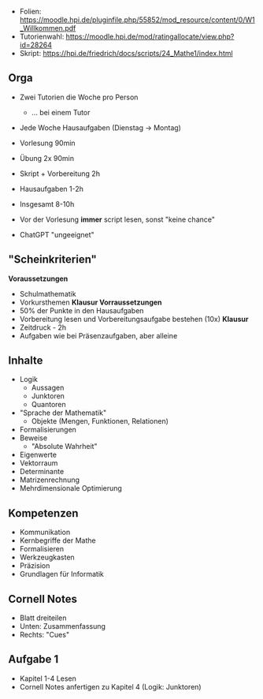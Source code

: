 
- Folien: https://moodle.hpi.de/pluginfile.php/55852/mod_resource/content/0/W1_Willkommen.pdf
- Tutorienwahl: https://moodle.hpi.de/mod/ratingallocate/view.php?id=28264
- Skript: https://hpi.de/friedrich/docs/scripts/24_Mathe1/index.html
## Orga

- Zwei Tutorien die Woche pro Person
	- ... bei einem Tutor

- Jede Woche Hausaufgaben (Dienstag -> Montag)
- Vorlesung 90min
- Übung 2x 90min
- Skript + Vorbereitung 2h
- Hausaufgaben 1-2h
- Insgesamt 8-10h

- Vor der Vorlesung **immer** script lesen, sonst "keine chance"
- ChatGPT "ungeeignet"
## "Scheinkriterien"

**Voraussetzungen**
- Schulmathematik
- Vorkursthemen
**Klausur Vorraussetzungen**
- 50% der Punkte in den Hausaufgaben
- Vorbereitung lesen und Vorbereitungsaufgabe bestehen (10x)
**Klausur**
- Zeitdruck - 2h
- Aufgaben wie bei Präsenzaufgaben, aber alleine
## Inhalte

- Logik
	- Aussagen
	- Junktoren
	- Quantoren
- "Sprache der Mathematik"
	- Objekte (Mengen, Funktionen, Relationen)
- Formalisierungen
- Beweise
	- "Absolute Wahrheit"
- Eigenwerte
- Vektorraum
- Determinante
- Matrizenrechnung
- Mehrdimensionale Optimierung
## Kompetenzen

- Kommunikation
- Kernbegriffe der Mathe
- Formalisieren
- Werkzeugkasten
- Präzision
- Grundlagen für Informatik

## Cornell Notes

- Blatt dreiteilen
- Unten: Zusammenfassung
- Rechts: "Cues"
## Aufgabe 1

- Kapitel 1-4 Lesen
- Cornell Notes anfertigen zu Kapitel 4 (Logik: Junktoren)
